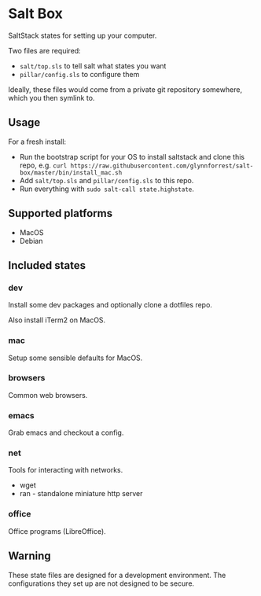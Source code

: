 # Salt Box

SaltStack states for setting up your computer.

Two files are required:

* `salt/top.sls` to tell salt what states you want
* `pillar/config.sls` to configure them

Ideally, these files would come from a private git repository
somewhere, which you then symlink to.

## Usage

For a fresh install:

* Run the bootstrap script for your OS to install saltstack and clone this repo, e.g. `curl https://raw.githubusercontent.com/glynnforrest/salt-box/master/bin/install_mac.sh`
* Add `salt/top.sls` and `pillar/config.sls` to this repo.
* Run everything with `sudo salt-call state.highstate`.

## Supported platforms

* MacOS
* Debian

## Included states

### dev

Install some dev packages and optionally clone a dotfiles repo.

Also install iTerm2 on MacOS.

### mac

Setup some sensible defaults for MacOS.

### browsers

Common web browsers.

### emacs

Grab emacs and checkout a config.

### net

Tools for interacting with networks.

* wget
* ran - standalone miniature http server

### office

Office programs (LibreOffice).

## Warning

These state files are designed for a development environment. The
configurations they set up are not designed to be secure.
